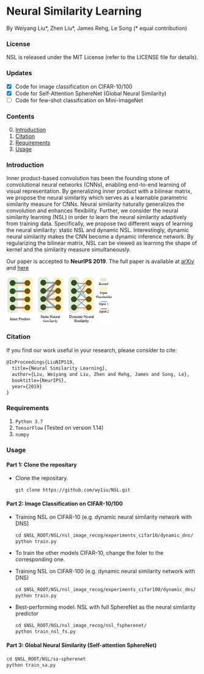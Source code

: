 # Neural Similarity Learning

By Weiyang Liu*, Zhen Liu*, James Rehg, Le Song (* equal contribution)

### License

NSL is released under the MIT License (refer to the LICENSE file for details).

### Updates
- [x] Code for image classification on CIFAR-10/100 </li>
- [x] Code for Self-Attention SphereNet (Global Neural Similarity) </li>
- [ ] Code for few-shot classification on Mini-ImageNet </li>

### Contents
0. [Introduction](#introduction)
0. [Citation](#citation)
0. [Requirements](#requirements)
0. [Usage](#usage)


### Introduction

Inner product-based convolution has been the founding stone of convolutional neural networks (CNNs), enabling end-to-end learning of visual representation. By
generalizing inner product with a bilinear matrix, we propose the neural similarity which serves as a learnable parametric similarity measure for CNNs. Neural similarity naturally generalizes the convolution and enhances flexibility. Further, we consider the neural similarity learning (NSL) in order to learn the neural similarity adaptively from training data. Specifically, we propose two different ways of learning the neural similarity: static NSL and dynamic NSL. Interestingly, dynamic neural similarity makes the CNN become a dynamic inference network. By regularizing the bilinear matrix, NSL can be viewed as learning the shape of kernel and the similarity measure simultaneously.

Our paper is accepted to **NeurIPS 2019**. The full paper is available at [arXiv](https://arxiv.org/abs/1910.13003) and [here](https://wyliu.com/papers/LiuNSL2019.pdf)

<img src="assets/NSL_fig.png" width="55%" height="55%">

### Citation

If you find our work useful in your research, please consider to cite:

    @InProceedings{LiuNIPS19,
      title={Neural Similarity Learning},
      author={Liu, Weiyang and Liu, Zhen and Rehg, James and Song, Le},
      booktitle={NeurIPS},
      year={2019}
    }

### Requirements
1. `Python 3.7`
2. `TensorFlow` (Tested on version 1.14)
3. `numpy`


### Usage

#### Part 1: Clone the repositary
  - Clone the repositary.

	```Shell
	git clone https://github.com/wy1iu/NSL.git
	```

#### Part 2: Image Classification on CIFAR-10/100
  - Training NSL on CIFAR-10 (e.g. dynamic neural similarity network with DNS)

	```Shell
	cd $NSL_ROOT/NSL/nsl_image_recog/experiments_cifar10/dynamic_dns/
	python train.py
	```

  - To train the other models CIFAR-10, change the foler to the corresponding one.
  
  - Training NSL on CIFAR-100 (e.g. dynamic neural similarity network with DNS)
  
	```Shell
	cd $NSL_ROOT/NSL/nsl_image_recog/experiments_cifar100/dynamic_dns/
	python train.py
  	```
  - Best-performing model: NSL with full SphereNet as the neural similarity predictor
  
	```Shell
	cd $NSL_ROOT/NSL/nsl_image_recog/nsl_fspherenet/
	python train_nsl_fs.py
  	```

#### Part 3: Global Neural Similarity (Self-attention SphereNet)


	cd $NSL_ROOT/NSL/sa-spherenet
	python train_sa.py


